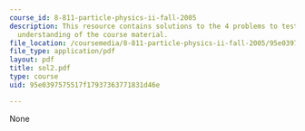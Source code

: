 ```yaml
---
course_id: 8-811-particle-physics-ii-fall-2005
description: This resource contains solutions to the 4 problems to test the student's
  understanding of the course material.
file_location: /coursemedia/8-811-particle-physics-ii-fall-2005/95e0397575517f17937363771831d46e_sol2.pdf
file_type: application/pdf
layout: pdf
title: sol2.pdf
type: course
uid: 95e0397575517f17937363771831d46e

---
```

None